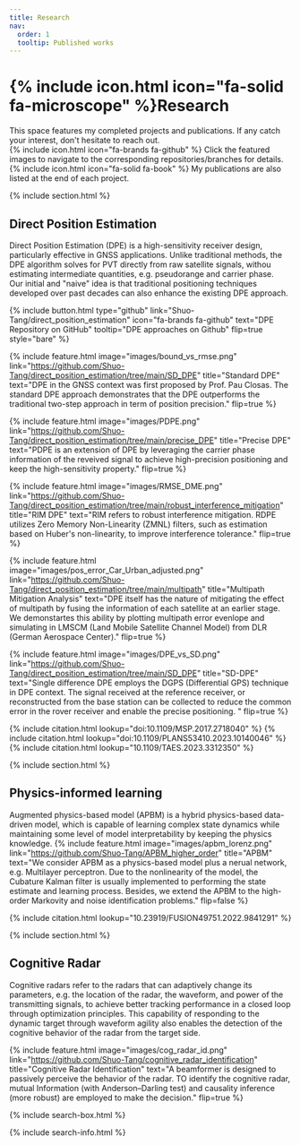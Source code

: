 ```yaml
---
title: Research
nav:
  order: 1
  tooltip: Published works
---
```


# {% include icon.html icon="fa-solid fa-microscope" %}Research

This space features my completed projects and publications. If any catch your interest, don't hesitate to reach out.  
{%
  include icon.html
  icon="fa-brands fa-github"
%}
Click the featured images to navigate to the corresponding repositories/branches for details.  
{%
  include icon.html
  icon="fa-solid fa-book"
%}
My publications are also listed at the end of each project.

{% include section.html %}

## Direct Position Estimation 
Direct Position Estimation (DPE) is a high-sensitivity receiver design, particularly effective in GNSS applications. Unlike traditional methods, the DPE algorithm solves for PVT directly from raw satellite signals, withou estimating intermediate quantities, e.g. pseudorange and carrier phase.  
Our initial and "naive" idea is that traditional positioning techniques developed over past decades can also enhance the existing DPE approach.  

{%
  include button.html
  type="github"
  link="Shuo-Tang/direct_position_estimation"
  icon="fa-brands fa-github"
  text="DPE Repository on GitHub"
  tooltip="DPE approaches on Github"
  flip=true
  style="bare"
 %}

{%
  include feature.html
  image="images/bound_vs_rmse.png"
  link="https://github.com/Shuo-Tang/direct_position_estimation/tree/main/SD_DPE"
  title="Standard DPE"
  text="DPE in the GNSS context was first proposed by Prof. Pau Closas. The standard DPE approach demonstrates that the DPE outperforms the traditional two-step approach in term of position precision."
  flip=true
%}

{%
  include feature.html
  image="images/PDPE.png"
  link="https://github.com/Shuo-Tang/direct_position_estimation/tree/main/precise_DPE"
  title="Precise DPE"
  text="PDPE is an extension of DPE by leveraging the carrier phase information of the reveived signal to achieve high-precision positioning and keep the high-sensitivity property."
  flip=true
%}

{%
  include feature.html
  image="images/RMSE_DME.png"
  link="https://github.com/Shuo-Tang/direct_position_estimation/tree/main/robust_interference_mitigation"
  title="RIM DPE"
  text="RIM refers to robust interference mitigation. RDPE utilizes Zero Memory Non-Linearity (ZMNL) filters, such as estimation based on Huber's non-linearity, to improve interference tolerance."
  flip=true
%}

{%
  include feature.html
  image="images/pos_error_Car_Urban_adjusted.png"
  link="https://github.com/Shuo-Tang/direct_position_estimation/tree/main/multipath"
  title="Multipath Mitigation Analysis"
  text="DPE itself has the nature of mitigating the effect of multipath by fusing the information of each satellite at an earlier stage. We demonstartes this ability by plotting multipath error evenlope and simulating in LMSCM (Land Mobile Satellite Channel Model) from DLR (German Aerospace Center)."
  flip=true
%}

{%
  include feature.html
  image="images/DPE_vs_SD.png"
  link="https://github.com/Shuo-Tang/direct_position_estimation/tree/main/SD_DPE"
  title="SD-DPE"
  text="Single difference DPE employs the DGPS (Differential GPS) technique in DPE context. The signal received at the reference receiver, or reconstructed from the base station can be collected to reduce the common error in the rover receiver and enable the precise positioning. "
  flip=true
%}

{%
  include citation.html
  lookup="doi:10.1109/MSP.2017.2718040"
%}
{%
  include citation.html
  lookup="doi:10.1109/PLANS53410.2023.10140046"
%}
{%
  include citation.html
  lookup="10.1109/TAES.2023.3312350"
%}

{% include section.html %}
## Physics-informed learning
Augmented physics-based model (APBM) is a hybrid physics-based data-driven model, which is capable of learning complex state dynamics while maintaining some level of model interpretability by keeping the physics knowledge.
{%
  include feature.html
  image="images/apbm_lorenz.png"
  link="https://github.com/Shuo-Tang/APBM_higher_order"
  title="APBM"
  text="We consider APBM as a physics-based model plus a nerual network, e.g. Multilayer perceptron. Due to the nonlinearity of the model, the Cubature Kalman filter is usually implemented to performing the state estimate and learning process. Besides, we extend the APBM to the high-order Markovity and noise identification problems."
  flip=false
%} 

{%
  include citation.html
  lookup="10.23919/FUSION49751.2022.9841291"
%}

{% include section.html %}
## Cognitive Radar
Cognitive radars refer to the radars that can adaptively change its parameters, e.g. the location of the radar, the waveform, and power of the transmitting signals, to achieve better tracking performance in a closed loop through optimization principles. 
This capability of responding to the dynamic target through waveform agility also enables the detection of the cognitive behavior of the radar from the target side.

{%
  include feature.html
  image="images/cog_radar_id.png"
  link="https://github.com/Shuo-Tang/cognitive_radar_identification"
  title="Cognitive Radar Identification"
  text="A beamformer is designed to passively perceive the behavior of the radar. TO identify the cognitive radar, mutual Information (with Anderson–Darling test) and causality inference (more robust) are employed to make the decision."
  flip=true
%}  


{% include search-box.html %}

{% include search-info.html %}


